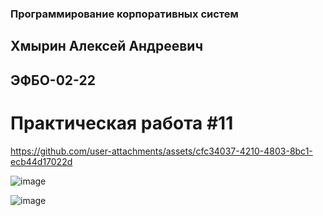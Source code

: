 ### Программирование корпоративных систем
## Хмырин Алексей Андреевич
## ЭФБО-02-22
# Практическая работа #11



https://github.com/user-attachments/assets/cfc34037-4210-4803-8bc1-ecb44d17022d


![image](https://github.com/user-attachments/assets/9b989e44-24a8-425b-8151-c4436747ed3b)

![image](https://github.com/user-attachments/assets/a84c9d86-6b99-4af7-959f-ced6eb41ff1f)

